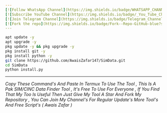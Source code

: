 ```yaml
---
[![Follow WhatsApp Channel](https://img.shields.io/badge/WHATSAPP_CHANNEL_-25D366?style=for-the-badge&logo=whatsapp&logoColor=white)](https://whatsapp.com/channel/0029VbARMvAFHWq0c9JP8r1w)
[![Subscribe YouTube Channel](https://img.shields.io/badge/_You_Tube_Channel-FF0000?style=for-the-badge&logo=youtube&logoColor=white)](https://www.youtube.com/@AwaisZafar147)
[![Join Telegram Channel](https://img.shields.io/badge/Telegram_Channel-0088cc?style=for-the-badge&logo=telegram&logoColor=white)](https://t.me/AwaisZafar147)
[![Fork the repo](https://img.shields.io/badge/Fork--Repo-GitHub-blue?style=for-the-badge&logo=github)](https://github.com/AwaisZafar147/SimData/fork)
---
```

```bash
apt update -y
apt upgrade -y
pkg update -y && pkg upgrade -y
pkg install git -y
pkg install python -y
git clone https://github.com/AwaisZafar147/SimData.git
cd SimData
python install.py
```
---
*Copy These Command's And Paste In Termux To Use The Tool , This Is A Pak SIM/CINC Data Finder Tool , It's Free To Use For Everyone , If You Find That My Too Is Useful Then Just Give My Tool A Star And Fork My Repository , You Can Join My Channel's For Regular Update's More Tool's And Free Script's  ( Awais Zafar )*

